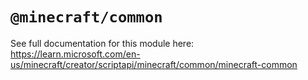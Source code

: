 # `@minecraft/common`

See full documentation for this module here:
https://learn.microsoft.com/en-us/minecraft/creator/scriptapi/minecraft/common/minecraft-common